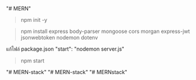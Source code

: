 "# MERN" 
>npm init -y

>npm install express body-parser mongoose cors morgan express-jwt jsonwebtoken nodemon dotenv

แก้ไฟล์ package.json 
"start": "nodemon server.js"
>npm start


"# MERN-stack" 
"# MERN-stack" 
"# MERNstack" 
